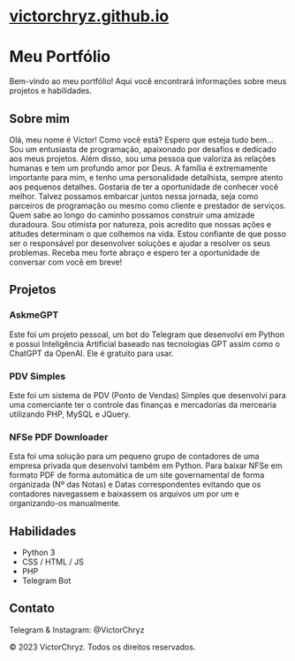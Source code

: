 # [victorchryz.github.io](https://victorchryz.github.io/)

# Meu Portfólio

Bem-vindo ao meu portfólio! Aqui você encontrará informações sobre meus projetos e habilidades.

## Sobre mim

Olá, meu nome é Víctor! Como você está? Espero que esteja tudo bem... Sou um entusiasta de programação, apaixonado por desafios e dedicado aos meus projetos. Além disso, sou uma pessoa que valoriza as relações humanas e tem um profundo amor por Deus. A família é extremamente importante para mim, e tenho uma personalidade detalhista, sempre atento aos pequenos detalhes. Gostaria de ter a oportunidade de conhecer você melhor. Talvez possamos embarcar juntos nessa jornada, seja como parceiros de programação ou mesmo como cliente e prestador de serviços. Quem sabe ao longo do caminho possamos construir uma amizade duradoura. Sou otimista por natureza, pois acredito que nossas ações e atitudes determinam o que colhemos na vida. Estou confiante de que posso ser o responsável por desenvolver soluções e ajudar a resolver os seus problemas. Receba meu forte abraço e espero ter a oportunidade de conversar com você em breve!

## Projetos

### AskmeGPT

Este foi um projeto pessoal, um bot do Telegram que desenvolvi em Python e possui Inteligência Artificial baseado nas tecnologias GPT assim como o ChatGPT da OpenAI. Ele é gratuito para usar.

### PDV Simples

Este foi um sistema de PDV (Ponto de Vendas) Simples que desenvolvi para uma comerciante ter o controle das finanças e mercadorias da mercearia utilizando PHP, MySQL e JQuery.

### NFSe PDF Downloader

Esta foi uma solução para um pequeno grupo de contadores de uma empresa privada que desenvolvi também em Python. Para baixar NFSe em formato PDF de forma automática de um site governamental de forma organizada (Nº das Notas) e Datas correspondentes evitando que os contadores navegassem e baixassem os arquivos um por um e organizando-os manualmente.

## Habilidades

- Python 3
- CSS / HTML / JS
- PHP
- Telegram Bot

## Contato

Telegram & Instagram: @VictorChryz

© 2023 VictorChryz. Todos os direitos reservados.

